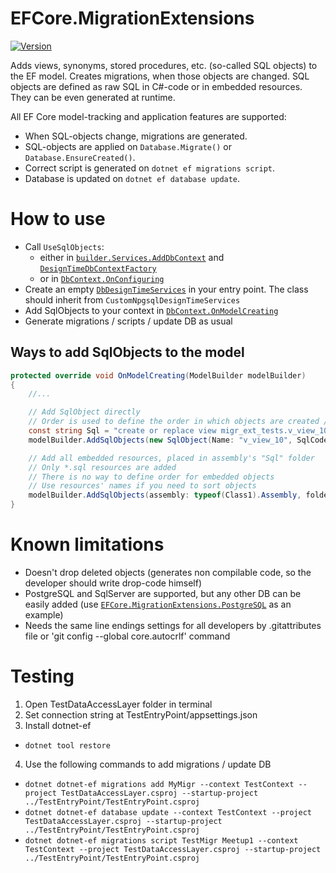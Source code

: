# EFCore.MigrationExtensions

[![Version](https://img.shields.io/nuget/vpre/efcore.migrationextensions.svg)](https://www.nuget.org/packages/EFCore.MigrationExtensions)

Adds views, synonyms, stored procedures, etc. (so-called SQL objects) to the EF model. Creates migrations, when those objects are changed.
SQL objects are defined as raw SQL in C#-code or in embedded resources. They can be even generated at runtime.

All EF Core model-tracking and application features are supported:
* When SQL-objects change, migrations are generated.
* SQL-objects are applied on `Database.Migrate()` or `Database.EnsureCreated()`.
* Correct script is generated on `dotnet ef migrations script`.
* Database is updated on `dotnet ef database update`.

# How to use

* Call `UseSqlObjects`:
    * either in [`builder.Services.AddDbContext`](src/TestEntryPoint/Program.cs) and [`DesignTimeDbContextFactory`](src/TestDataAccessLayer/DesignTimeDbContextFactory.cs)
    * or in [`DbContext.OnConfiguring`](src/TestDataAccessLayer/TestContext.cs)
* Create an empty [`DbDesignTimeServices`](src/TestEntryPoint/DbDesignTimeServices.cs) in your entry point. The class should inherit from `CustomNpgsqlDesignTimeServices`
* Add SqlObjects to your context in [`DbContext.OnModelCreating`](src/TestDataAccessLayer/TestContext.cs)
* Generate migrations / scripts / update DB as usual

## Ways to add SqlObjects to the model

```csharp
protected override void OnModelCreating(ModelBuilder modelBuilder)
{
    //...

    // Add SqlObject directly
    // Order is used to define the order in which objects are created / updated in DB
    const string Sql = "create or replace view migr_ext_tests.v_view_10 as select * from migr_ext_tests.my_table;";
    modelBuilder.AddSqlObjects(new SqlObject(Name: "v_view_10", SqlCode: Sql) { Order = 10 });

    // Add all embedded resources, placed in assembly's "Sql" folder
    // Only *.sql resources are added
    // There is no way to define order for embedded objects
    // Use resources' names if you need to sort objects
    modelBuilder.AddSqlObjects(assembly: typeof(Class1).Assembly, folder: "Sql");
}
```

# Known limitations
- Doesn't drop deleted objects (generates non compilable code, so the developer should write drop-code himself)
- PostgreSQL and SqlServer are supported, but any other DB can be easily added (use [`EFCore.MigrationExtensions.PostgreSQL`](src/EFCore.MigrationExtensions.PostgreSQL) as an example)
- Needs the same line endings settings for all developers by .gitattributes file or 'git config --global core.autocrlf' command

# Testing
1. Open TestDataAccessLayer folder in terminal
2. Set connection string at TestEntryPoint/appsettings.json
3. Install dotnet-ef
  * `dotnet tool restore`
4. Use the following commands to add migrations / update DB
  * `dotnet dotnet-ef migrations add MyMigr --context TestContext --project TestDataAccessLayer.csproj --startup-project ../TestEntryPoint/TestEntryPoint.csproj`
  * `dotnet dotnet-ef database update --context TestContext --project TestDataAccessLayer.csproj --startup-project ../TestEntryPoint/TestEntryPoint.csproj`
  * `dotnet dotnet-ef migrations script TestMigr Meetup1 --context TestContext --project TestDataAccessLayer.csproj --startup-project ../TestEntryPoint/TestEntryPoint.csproj`
